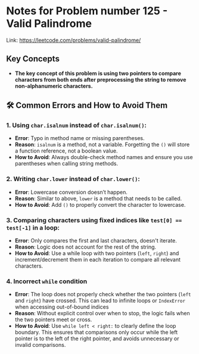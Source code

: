 # Notes for Problem number 125 - Valid Palindrome

Link: https://leetcode.com/problems/valid-palindrome/

## Key Concepts
- **The key concept of this problem is using two pointers to compare characters from both ends after preprocessing the string to remove non-alphanumeric characters.**

## 🛠️ Common Errors and How to Avoid Them

### 1. Using `char.isalnum` instead of `char.isalnum()`:
- **Error**: Typo in method name or missing parentheses.
- **Reason**: `isalnum` is a method, not a variable. Forgetting the `()` will store a function reference, not a boolean value.
- **How to Avoid**: Always double-check method names and ensure you use parentheses when calling string methods.

### 2. Writing `char.lower` instead of `char.lower()`:
- **Error**: Lowercase conversion doesn’t happen.
- **Reason**: Similar to above, `lower` is a method that needs to be called.
- **How to Avoid**: Add `()` to properly convert the character to lowercase.

### 3. Comparing characters using fixed indices like `test[0] == test[-1]` in a loop:
- **Error**: Only compares the first and last characters, doesn't iterate.
- **Reason**: Logic does not account for the rest of the string.
- **How to Avoid**: Use a while loop with two pointers (`left`, `right`) and increment/decrement them in each iteration to compare all relevant characters.

### 4. Incorrect `while` condition
- **Error**:  The loop does not properly check whether the two pointers (`left` and `right`) have crossed. This can lead to infinite loops or `IndexError` when accessing out-of-bound indices
- **Reason**:  Without explicit control over when to stop, the logic fails when the two pointers meet or cross.
- **How to Avoid**:  Use `while left < right:` to clearly define the loop boundary. This ensures that comparisons only occur while the left pointer is to the left of the right pointer, and avoids unnecessary or invalid comparisons.

